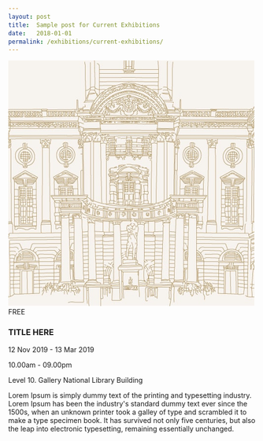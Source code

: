 ```yaml
---
layout: post
title:  Sample post for Current Exhibitions
date:   2018-01-01
permalink: /exhibitions/current-exhibitions/
---
```

<div class="event-area">
  <div class="event-list-wrap">
    <div class="event-image-wrap">
      <img class="event-poster" src="images/event-images/SG-centenary-thumbnail.jpg">
      <div class="event-price">FREE</div>
    </div>
    <h3>TITLE HERE</h3>
    <div class="time-and-place-info-wrap">
      <p class="date-info">12 Nov 2019 - 13 Mar 2019</p>
      <p class="time-info">10.00am - 09.00pm</p>
      <p class="place-info">Level 10. Gallery National Library Building</p>
    </div>
    <p>Lorem Ipsum is simply dummy text of the printing and typesetting industry. Lorem Ipsum has been the industry's standard dummy text ever since the 1500s, when an unknown printer took a galley of type and scrambled it to make a type specimen book. It has survived not only five centuries, but also the leap into electronic typesetting, remaining essentially unchanged.</p>
  </div>
</div>
